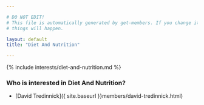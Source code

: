 ```yaml
---

# DO NOT EDIT!
# This file is automatically generated by get-members. If you change it, bad
# things will happen.

layout: default
title: "Diet And Nutrition"

---
```


{% include interests/diet-and-nutrition.md %}

### Who is interested in Diet And Nutrition?


* [David Tredinnick]({ site.baseurl }}members/david-tredinnick.html)

